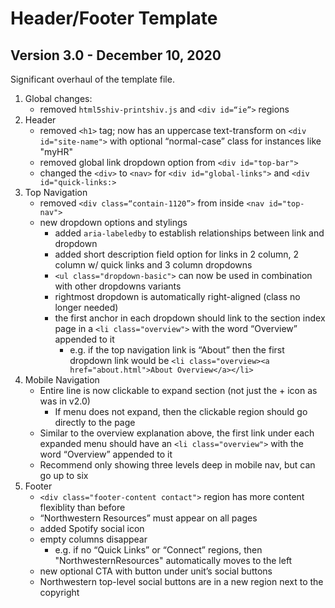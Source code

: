 # Header/Footer Template

## Version 3.0 - December 10, 2020

Significant overhaul of the template file.

1. Global changes:
    * removed `html5shiv-printshiv.js` and `<div id=“ie”>` regions
2. Header
    * removed `<h1>` tag; now has an uppercase text-transform on `<div id="site-name">` with optional “normal-case” class for instances like "myHR"
    * removed global link dropdown option from `<div id="top-bar">`
    * changed the `<div>` to `<nav>` for `<div id="global-links">` and `<div id="quick-links:>`
3. Top Navigation
    * removed `<div class=“contain-1120”>` from inside `<nav id="top-nav">`
    * new dropdown options and stylings
        * added `aria-labeledby` to establish relationships between link and dropdown
        * added short description field option for links in 2 column, 2 column w/ quick links and 3 column dropdowns
        * `<ul class="dropdown-basic">` can now be used in combination with other dropdowns variants
        * rightmost dropdown is automatically right-aligned (class no longer needed)
        * the first anchor in each dropdown should link to the section index page in a `<li class="overview">` with the word “Overview” appended to it
            * e.g. if the top navigation link is “About” then the first dropdown link would be `<li class="overview><a href="about.html">About Overview</a></li>`
4. Mobile Navigation
    * Entire line is now clickable to expand section (not just the + icon as was in v2.0)
        * If menu does not expand, then the clickable region should go directly to the page
    * Similar to the overview explanation above, the first link under each expanded menu should have an `<li class="overview">` with the word “Overview” appended to it
    * Recommend only showing three levels deep in mobile nav, but can go up to six
5. Footer
    * `<div class="footer-content contact">` region has more content flexiblity than before
    * “Northwestern Resources” must appear on all pages
    * added Spotify social icon
    * empty columns disappear
        * e.g. if no “Quick Links” or “Connect” regions, then "NorthwesternResources" automatically moves to the left
    * new optional CTA with button under unit’s social buttons
    * Northwestern top-level social buttons are in a new region next to the copyright